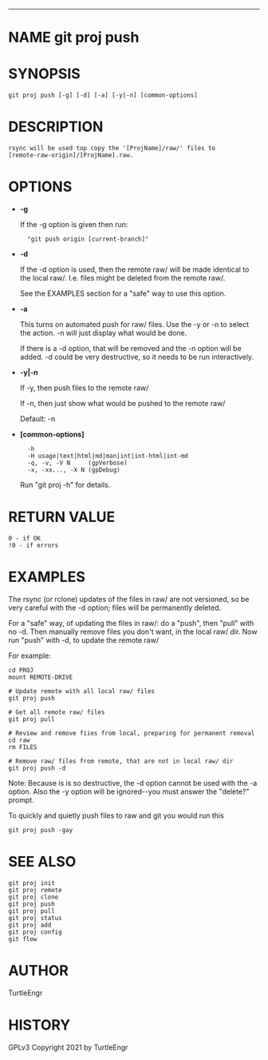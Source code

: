 <div>
    <hr/>
</div>

# NAME git proj push

# SYNOPSIS

    git proj push [-g] [-d] [-a] [-y|-n] [common-options]

# DESCRIPTION

    rsync will be used top copy the '[ProjName]/raw/' files to
    [remote-raw-origin]/[ProjName].raw.

# OPTIONS

- **-g**

    If the -g option is given then run:

        "git push origin [current-branch]"

- **-d**

    If the -d option is used, then the remote raw/ will be made identical
    to the local raw/. I.e. files might be deleted from the remote raw/.

    See the EXAMPLES section for a "safe" way to use this option.

- **-a**

    This turns on automated push for raw/ files. Use the -y or -n to
    select the action. -n will just display what would be done.

    If there is a -d option, that will be removed and the -n option
    will be added. -d could be very destructive, so it needs to be
    run interactively.

- **-y|-n**

    If -y, then push files to the remote raw/

    If -n, then just show what would be pushed to the remote raw/

    Default: -n

- **\[common-options\]**

        -h
        -H usage|text|html|md|man|int|int-html|int-md
        -q, -v, -V N     (gpVerbose)
        -x, -xx..., -X N (gpDebug)

    Run "git proj -h" for details.

# RETURN VALUE

    0 - if OK
    !0 - if errors

# EXAMPLES

The rsync (or rclone) updates of the files in raw/ are not versioned, so
be very careful with the -d option; files will be permanently deleted.

For a "safe" way, of updating the files in raw/: do a "push", then
"pull" with no -d. Then manually remove files you don't want, in the
local raw/ dir. Now run "push" with -d, to update the remote raw/

For example:

    cd PROJ
    mount REMOTE-DRIVE

    # Update remote with all local raw/ files
    git proj push 

    # Get all remote raw/ files
    git proj pull

    # Review and remove fiies from local, preparing for permanent removal
    cd raw
    rm FILES

    # Remove raw/ files from remote, that are not in local raw/ dir
    git proj push -d

Note: Because is is so destructive, the -d option cannot be used with
the -a option. Also the -y option will be ignored--you must answer the
"delete?" prompt.

To quickly and quietly push files to raw and git you would run this

    git proj push -gay

# SEE ALSO

    git proj init
    git proj remote
    git proj clone
    git proj push
    git proj pull
    git proj status
    git proj add
    git proj config
    git flow

# AUTHOR

TurtleEngr

# HISTORY

GPLv3 Copyright 2021 by TurtleEngr
